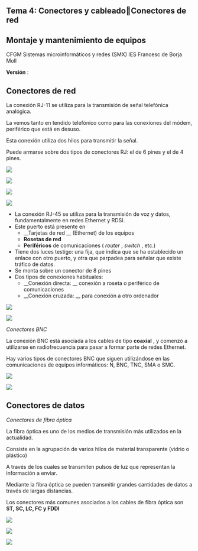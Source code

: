 ## Tema 4: Conectores y cableadoConectores de red

## Montaje y mantenimiento de equipos
CFGM Sistemas microinformáticos y redes (SMX)
IES Francesc de Borja Moll

__Versión__ :

## Conectores de red

La conexión RJ\-11 se utiliza para la transmisión de señal telefónica analógica\.

La vemos tanto en tendido telefónico como para las conexiones del módem\, periférico que está en desuso\.

Esta conexión utiliza dos hilos para transmitir la señal\.

Puede armarse sobre dos tipos de conectores RJ: el de 6 pines y el de 4 pines\.

![](img%5C7%20Conectores%20de%20red0.jpg)

![](img%5C7%20Conectores%20de%20red1.jpg)

![](img%5C7%20Conectores%20de%20red2.png)

![](img%5C7%20Conectores%20de%20red3.png)

* La conexión RJ\-45 se utiliza para la transmisión de voz y datos\, fundamentalmente en redes Ethernet y RDSI\.
* Este puerto está presente en
  * __Tarjetas de red __ \(Ethernet\) de los equipos
  * __Rosetas de red__
  * __Periféricos__  de comunicaciones \( _router_ \,  _switch_ \, etc\.\)
* Tiene dos luces testigo: una fija\, que indica que se ha establecido un enlace con otro puerto\, y otra que parpadea para señalar que existe tráfico de datos\.
* Se monta sobre un conector de 8 pines
* Dos tipos de conexiones habituales:
  * __Conexión directa: __ conexión a roseta o periférico de comunicaciones
  * __Conexión cruzada: __ para conexión a otro ordenador

![](img%5C7%20Conectores%20de%20red4.jpg)

![](img%5C7%20Conectores%20de%20red5.jpg)

_Conectores BNC_

La conexión BNC está asociada a los cables de tipo  __coaxial__ \, y comenzó a utilizarse en radiofrecuencia para pasar a formar parte de redes Ethernet\.

Hay varios tipos de conectores BNC que siguen utilizándose en las comunicaciones de equipos informáticos: N\, BNC\, TNC\, SMA o SMC\.

![](img%5C7%20Conectores%20de%20red6.gif)

![](img%5C7%20Conectores%20de%20red7.jpg)

## Conectores de datos

_Conectores de fibra óptica_

La fibra óptica es uno de los medios de transmisión más utilizados en la actualidad\.

Consiste en la agrupación de varios hilos de material transparente \(vidrio o plástico\)

A través de los cuales se transmiten pulsos de luz que representan la información a enviar\.

Mediante la fibra óptica se pueden transmitir grandes cantidades de datos a través de largas distancias\.

Los conectores más comunes asociados a los cables de fibra óptica son  __ST\, SC\, LC\, FC y FDDI__

![](img%5C7%20Conectores%20de%20red8.jpg)

![](img%5C7%20Conectores%20de%20red9.png)

![](img%5C7%20Conectores%20de%20red10.png)

